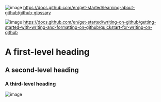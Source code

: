 ![image](https://github.com/CherylPawluk/L3-Certificate-in-AI-Programming-with-Python/assets/164356802/17082134-a28e-445b-bfae-ec823e210201) https://docs.github.com/en/get-started/learning-about-github/github-glossary 

![image](https://github.com/CherylPawluk/L3-Certificate-in-AI-Programming-with-Python/assets/164356802/f07f2427-908c-4d88-84d3-979fe6e2ba1e)
https://docs.github.com/en/get-started/writing-on-github/getting-started-with-writing-and-formatting-on-github/quickstart-for-writing-on-github 


# A first-level heading
## A second-level heading
### A third-level heading

![image](https://github.com/StudentB2W/L3-Certificate-in-AI-Programming-with-Python/assets/172389077/ec1649f4-6bd2-4409-a7d4-bb53ae35ca02)

